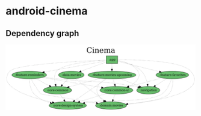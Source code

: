 # android-cinema

## Dependency graph
![Dependency graph](docs/images/project-dependency-graph.png "Dependency graph")